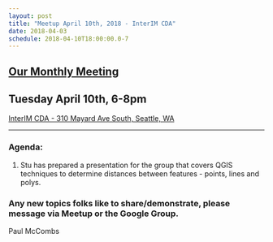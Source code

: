 ```yaml
---
layout: post
title: "Meetup April 10th, 2018 - InterIM CDA"
date: 2018-04-03
schedule: 2018-04-10T18:00:00.0-7
---
```

## [Our Monthly Meeting](https://www.meetup.com/Puget-Sound-QGIS-Users-Group/events/xfmpkpyxgbnb/)

## Tuesday April 10th, 6-8pm

[InterIM CDA - 310 Mayard Ave South, Seattle, WA](https://www.openstreetmap.org/?mlat=47.599777&mlon=-122.324669#map=18/47.59957/-122.32641)

---

### Agenda: ###

1. Stu has prepared a presentation for the group that covers QGIS techniques to determine distances between features - points, lines and polys.

### Any new topics folks like to share/demonstrate, please message via Meetup or the Google Group. ###

Paul McCombs
